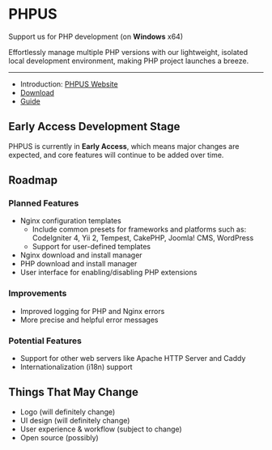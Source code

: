 # PHPUS
Support us for PHP development (on **Windows** x64)

Effortlessly manage multiple PHP versions with our lightweight, isolated local development environment, making PHP project launches a breeze.

---
- Introduction: [PHPUS Website](https://phpus.blacktea1105.cc/en/)
- [Download](https://github.com/blacktea1105/phpus/releases/tag/v0.37)
- [Guide](https://phpus.blacktea1105.cc/en/guide/)


## Early Access Development Stage
PHPUS is currently in **Early Access**, which means major changes are expected, and core features will continue to be added over time.



## Roadmap
### Planned Features
- Nginx configuration templates
    - Include common presets for frameworks and platforms such as: CodeIgniter 4, Yii 2, Tempest, CakePHP, Joomla! CMS, WordPress
    - Support for user-defined templates
- Nginx download and install manager
- PHP download and install manager
- User interface for enabling/disabling PHP extensions

### Improvements
- Improved logging for PHP and Nginx errors
- More precise and helpful error messages

### Potential Features
- Support for other web servers like Apache HTTP Server and Caddy
- Internationalization (i18n) support



## Things That May Change
- Logo (will definitely change)
- UI design (will definitely change)
- User experience & workflow (subject to change)
- Open source (possibly)
